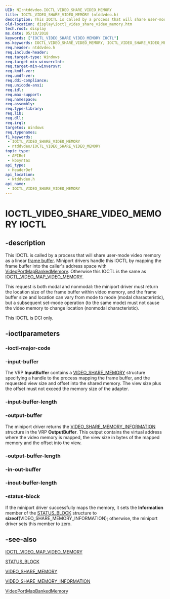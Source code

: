 ```yaml
---
UID: NI:ntddvdeo.IOCTL_VIDEO_SHARE_VIDEO_MEMORY
title: IOCTL_VIDEO_SHARE_VIDEO_MEMORY (ntddvdeo.h)
description: This IOCTL is called by a process that will share user-mode video memory as a linear frame buffer.
old-location: display\ioctl_video_share_video_memory.htm
tech.root: display
ms.date: 05/10/2018
keywords: ["IOCTL_VIDEO_SHARE_VIDEO_MEMORY IOCTL"]
ms.keywords: IOCTL_VIDEO_SHARE_VIDEO_MEMORY, IOCTL_VIDEO_SHARE_VIDEO_MEMORY control, IOCTL_VIDEO_SHARE_VIDEO_MEMORY control code [Display Devices], Video_IOCTLs_90056f20-b995-4709-9923-1f7385ebfdce.xml, display.ioctl_video_share_video_memory, ntddvdeo/IOCTL_VIDEO_SHARE_VIDEO_MEMORY
req.header: ntddvdeo.h
req.include-header: 
req.target-type: Windows
req.target-min-winverclnt: 
req.target-min-winversvr: 
req.kmdf-ver: 
req.umdf-ver: 
req.ddi-compliance: 
req.unicode-ansi: 
req.idl: 
req.max-support: 
req.namespace: 
req.assembly: 
req.type-library: 
req.lib: 
req.dll: 
req.irql: 
targetos: Windows
req.typenames: 
f1_keywords:
 - IOCTL_VIDEO_SHARE_VIDEO_MEMORY
 - ntddvdeo/IOCTL_VIDEO_SHARE_VIDEO_MEMORY
topic_type:
 - APIRef
 - kbSyntax
api_type:
 - HeaderDef
api_location:
 - Ntddvdeo.h
api_name:
 - IOCTL_VIDEO_SHARE_VIDEO_MEMORY
---
```


# IOCTL_VIDEO_SHARE_VIDEO_MEMORY IOCTL


## -description

This IOCTL is called by a process that will share user-mode video memory as a linear <a href="/windows-hardware/drivers/">frame buffer</a>. Miniport drivers handle this IOCTL by mapping the frame buffer into the caller's address space with <a href="/windows-hardware/drivers/ddi/video/nf-video-videoportmapbankedmemory">VideoPortMapBankedMemory</a>. Otherwise this IOCTL is the same as <a href="/windows-hardware/drivers/ddi/ntddvdeo/ni-ntddvdeo-ioctl_video_map_video_memory">IOCTL_VIDEO_MAP_VIDEO_MEMORY</a>. 

This request is both modal and nonmodal: the miniport driver must return the location size of the frame buffer within video memory, and the frame buffer size and location can vary from mode to mode (modal characteristic), but a subsequent set-mode operation (to the same mode) must not cause the video memory to change location (nonmodal characteristic).

This IOCTL is DCI only.

## -ioctlparameters

### -ioctl-major-code

### -input-buffer

The VRP <b>InputBuffer</b> contains a <a href="/windows-hardware/drivers/ddi/ntddvdeo/ns-ntddvdeo-_video_share_memory">VIDEO_SHARE_MEMORY</a> structure specifying a handle to the process mapping the frame buffer, and the requested view size and offset into the shared memory. The view size plus the offset must not exceed the memory size of the adapter.

### -input-buffer-length

### -output-buffer

The miniport driver returns the <a href="/windows-hardware/drivers/ddi/ntddvdeo/ns-ntddvdeo-_video_share_memory_information">VIDEO_SHARE_MEMORY_INFORMATION</a> structure in the VRP <b>OutputBuffer</b>. This output contains the virtual address where the video memory is mapped, the view size in bytes of the mapped memory and the offset into the view.

### -output-buffer-length

### -in-out-buffer

### -inout-buffer-length

### -status-block

If the miniport driver successfully maps the memory, it sets the <b>Information</b> member of the <a href="/windows-hardware/drivers/ddi/video/ns-video-_status_block">STATUS_BLOCK</a> structure to <b>sizeof</b>(VIDEO_SHARE_MEMORY_INFORMATION); otherwise, the miniport driver sets this member to zero.

## -see-also

<a href="/windows-hardware/drivers/ddi/ntddvdeo/ni-ntddvdeo-ioctl_video_map_video_memory">IOCTL_VIDEO_MAP_VIDEO_MEMORY</a>



<a href="/windows-hardware/drivers/ddi/video/ns-video-_status_block">STATUS_BLOCK</a>



<a href="/windows-hardware/drivers/ddi/ntddvdeo/ns-ntddvdeo-_video_share_memory">VIDEO_SHARE_MEMORY</a>



<a href="/windows-hardware/drivers/ddi/ntddvdeo/ns-ntddvdeo-_video_share_memory_information">VIDEO_SHARE_MEMORY_INFORMATION</a>



<a href="/windows-hardware/drivers/ddi/video/nf-video-videoportmapbankedmemory">VideoPortMapBankedMemory</a>
